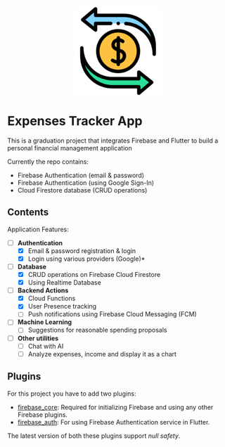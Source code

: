 <div align="center">
<img src="./assets/images/logo.png" alt="Logo" width="200">
</div>

# Expenses Tracker App

This is a graduation project that integrates Firebase and Flutter to build a personal financial management application

Currently the repo contains:

* Firebase Authentication (email & password)
* Firebase Authentication (using Google Sign-In)
* Cloud Firestore database (CRUD operations)

## Contents

Application Features:

- [ ] **Authentication**
  - [x] Email & password registration & login
  - [x] Login using various providers (Google)*

- [ ] **Database**
  - [x] CRUD operations on Firebase Cloud Firestore
  - [x] Using Realtime Database

- [ ] **Backend Actions**
  - [x] Cloud Functions
  - [x] User Presence tracking
  - [ ] Push notifications using Firebase Cloud Messaging (FCM)

- [ ] **Machine Learning**
  - [ ] Suggestions for reasonable spending proposals
     
- [ ] **Other utilities**
  - [ ] Chat with AI
  - [ ] Analyze expenses, income and display it as a chart
## Plugins

For this project you have to add two plugins:

- [firebase_core](https://pub.dev/packages/firebase_core): Required for initializing Firebase and using any other Firebase plugins.
- [firebase_auth](https://pub.dev/packages/firebase_auth): For using Firebase Authentication service in Flutter.

The latest version of both these plugins support *null safety*.
